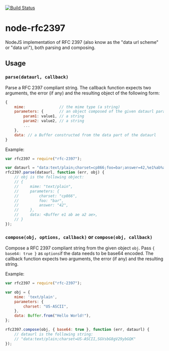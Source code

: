 [![Build Status](https://travis-ci.org/NetOxygen/node-rfc2397.svg?branch=master)](https://travis-ci.org/NetOxygen/node-rfc2397)

# node-rfc2397

NodeJS implementation of RFC 2397 (also know as the "data url scheme" or "data
uri"), both parsing and composing.

## Usage

### `parse(dataurl, callback)`

Parse a RFC 2397 compliant string. The callback function expects two arguments,
the error (if any) and the resulting object of the following form:

```javascript
{
    mime:               // the mime type (a string)
    parameters: {       // an object composed of the given dataurl parameters
        param1: value1, // a string
        param2: value2, // a string
        ...
    },
    data: // a Buffer constructed from the data part of the dataurl
}
```

Example:

```javascript
var rfc2397 = require("rfc-2397");

var dataurl = "data:text/plain;charset=cp866;foo=bar;answer=42,%e1%ab%ae%a2%ae";
rfc2397.parse(dataurl, function (err, obj) {
    // obj is the following object:
    // {
    //     mime: "text/plain",
    //     parameters: {
    //         charset: "cp866",
    //         foo: "bar",
    //         answer: "42",
    //     },
    //     data: <Buffer e1 ab ae a2 ae>,
    // }
});
```

### `compose(obj, options, callback)` or `compose(obj, callback)`

Compose a RFC 2397 compliant string from the given object `obj`. Pass
`{ base64: true }` as `options`if the data needs to be base64 encoded.
The callback function expects two arguments, the error (if any) and the
resulting string.

Example: 

```javascript
var rfc2397 = require("rfc-2397");

var obj = {
    mime: 'text/plain',
    parameters: {
        charset: "US-ASCII",
    },
    data: Buffer.from("Hello World!"),
};

rfc2397.compose(obj, { base64: true }, function (err, dataurl) {
    // dataurl is the following string:
    // "data:text/plain;charset=US-ASCII,SGVsbG8gV29ybGQK"
});
```
